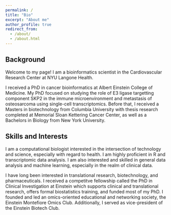 ```yaml
---
permalink: /
title: "Bio"
excerpt: "About me"
author_profile: true
redirect_from: 
  - /about/
  - /about.html
---
```



## Background

Welcome to my page! I am a bioinformatics scientist in the Cardiovascular Research Center at NYU Langone Health.

I received a PhD in cancer bioinformatics at Albert Einstein College of Medicine. My PhD focused on studying the role of E3 ligase targetting component SKP2 in the immune microenvironment and metastasis of osteosarcoma using single-cell transcriptomics. Before that, I received a Masters in biotechnology from Columbia University with thesis research completed at Memorial Sloan Kettering Cancer Center, as well as a Bachelors in Biology from New York University.


## Skills and Interests

I am a computational biologist interested in the intersection of technology and science, especially with regard to health. I am highly proficient in R and transcriptomic data analysis. I am also interested and skilled in general data analysis and machine learning, especially in the realm of clinical data.

I have long been interested in translational research, biotechnology, and pharmaceuticals. I received a competitve fellowship called the PhD in Clinical Investigation at Einstein which supports clinical and translational research, offers formal biostatistics training, and funded most of my PhD. I founded and led an omics-oriented educational and networking society, the Einstein Montefiore Omics Club. Additionally, I served as vice-president of the Einstein Biotech Club.


